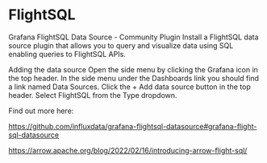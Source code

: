# FlightSQL

Grafana FlightSQL Data Source - Community Plugin
Install a FlightSQL data source plugin that allows you to query and visualize data using SQL enabling queries to FlightSQL APIs.

Adding the data source
Open the side menu by clicking the Grafana icon in the top header.
In the side menu under the Dashboards link you should find a link named Data Sources.
Click the + Add data source button in the top header.
Select FlightSQL from the Type dropdown.

Find out more here:

https://github.com/influxdata/grafana-flightsql-datasource#grafana-flight-sql-datasource

https://arrow.apache.org/blog/2022/02/16/introducing-arrow-flight-sql/
